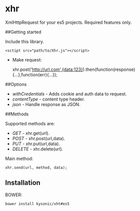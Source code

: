# xhr

XmlHttpRequest for your es5 projects. Required features only.

##Getting started

Include this library. 

    <sctipt src="path/to/Xhr.js"></script>


* Make request: 


    xhr.post('http://url.com',{data:123}).then(function(response){...},function(err){...});


##Options

- *withCredentials* - Adds cookie and auth data to request.
- *contentType* - content type header.
- *json* - Handle response as JSON.

##Methods 

Supported methods are: 

- *GET* - xhr.get(url).
- *POST* - xhr.post(url,data).
- *PUT* - xhr.put(url,data).
- *DELETE* - xhr.delete(url). 

Main method: 

```
xhr.send(url, method, data);
```

## Installation

BOWER: 

    bower install kysonic/xht#es5





